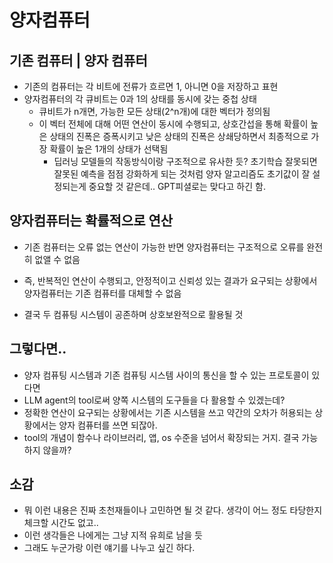 # 양자컴퓨터

## 기존 컴퓨터 | 양자 컴퓨터

- 기존의 컴퓨터는 각 비트에 전류가 흐르면 1, 아니면 0을 저장하고 표현
- 양자컴퓨터의 각 큐비트는 0과 1의 상태를 동시에 갖는 중첩 상태
  - 큐비트가 n개면, 가능한 모든 상태(2^n개)에 대한 벡터가 정의됨
  - 이 벡터 전체에 대해 어떤 연산이 동시에 수행되고, 상호간섭을 통해 확률이 높은 상태의 진폭은 증폭시키고 낮은 상태의 진폭은 상쇄당하면서 최종적으로 가장 확률이 높은 1개의 상태가 선택됨
    - 딥러닝 모델들의 작동방식이랑 구조적으로 유사한 듯? 초기학습 잘못되면 잘못된 예측을 점점 강화하게 되는 것처럼 양자 알고리즘도 초기값이 잘 설정되는게 중요할 것 같은데.. GPT피셜로는 맞다고 하긴 함.



## 양자컴퓨터는 확률적으로 연산

- 기존 컴퓨터는 오류 없는 연산이 가능한 반면 양자컴퓨터는 구조적으로 오류를 완전히 없앨 수 없음
- 즉, 반복적인 연산이 수행되고, 안정적이고 신뢰성 있는 결과가 요구되는 상황에서 양자컴퓨터는 기존 컴퓨터를 대체할 수 없음

- 결국 두 컴퓨팅 시스템이 공존하며 상호보완적으로 활용될 것



## 그렇다면..

- 양자 컴퓨팅 시스템과 기존 컴퓨팅 시스템 사이의 통신을 할 수 있는 프로토콜이 있다면
- LLM agent의 tool로써 양쪽 시스템의 도구들을 다 활용할 수 있겠는데?
- 정확한 연산이 요구되는 상황에서는 기존 시스템을 쓰고 약간의 오차가 허용되는 상황에서는 양자 컴퓨터를 쓰면 되잖아.
- tool의 개념이 함수나 라이브러리, 앱, os 수준을 넘어서 확장되는 거지. 결국 가능하지 않을까?



## 소감

- 뭐 이런 내용은 진짜 초천재들이나 고민하면 될 것 같다. 생각이 어느 정도 타당한지 체크할 시간도 없고..
- 이런 생각들은 나에게는 그냥 지적 유희로 남을 듯
- 그래도 누군가랑 이런 얘기를 나누고 싶긴 하다.